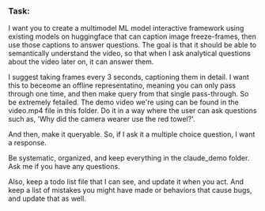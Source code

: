 ### Task:

I want you to create a multimodel ML model interactive framework  using existing models on huggingface that can caption image freeze-frames, then use those captions to answer questions. The goal is that it should be able to semantically understand the video, so that when I ask analytical questions about the video later on, it can answer them. 

I suggest taking frames every 3 seconds, captioning them in detail. I want this to beceome an offline representatino, meaning you can only pass through one time, and then make query from that single pass-through. So be extremely fetailed. The demo video we're using can be found in the video.mp4 file in this folder. Do it in a way where the user can ask questions such as, 'Why did the camera wearer use the red towel?'.

And then, make it queryable. So, if I ask it a multiple choice question, I want a response. 

Be systematic, organized, and keep everything in the claude_demo folder. Ask me if you have any questions.

Also, keep a todo list file that I can see, and update it when you act. And keep a list of mistakes you might have made or behaviors that cause bugs, and update that as well.